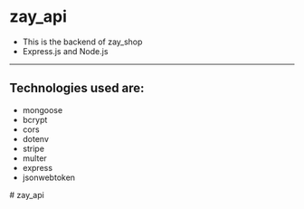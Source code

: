 # zay_api

- This is the backend of zay_shop
- Express.js and Node.js

<hr /> 

## Technologies used are:

<ul>
  <li>mongoose</li>
  <li>bcrypt</li>
  <li>cors</li>
  <li>dotenv</li>
  <li>stripe</li>
  <li>multer</li>
  <li>express</li>
  <li>jsonwebtoken</li>
</ul># zay_api

